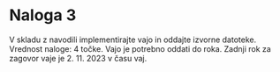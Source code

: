 # Naloga 3

V skladu z navodili implementirajte vajo in oddajte izvorne datoteke. Vrednost naloge: 4 točke. Vajo je potrebno oddati do roka. Zadnji rok za zagovor vaje je 2. 11. 2023 v času vaj.